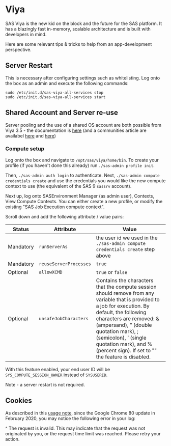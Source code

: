# Viya

SAS Viya is the new kid on the block and the future for the SAS platform. It has a blazingly fast in-memory, scalable architecture and is built with developers in mind.

Here are some relevant tips & tricks to help from an app-development perspective.

## Server Restart

This is necessary after configuring settings such as whitelisting.
Log onto the box as an admin and execute the following commands:

```
sudo /etc/init.d/sas-viya-all-services stop
sudo /etc/init.d/sas-viya-all-services start
```

## Shared Account and Server re-use

Server pooling and the use of a shared OS account are both possible from Viya 3.5 - the documentation is [here](https://go.documentation.sas.com/?cdcId=calcdc&cdcVersion=3.5&docsetId=calcontexts&docsetTarget=n1hjn8eobk5pyhn1wg3ja0drdl6h.htm&locale=en) (and a communities article are availabel [here](https://communities.sas.com/t5/SAS-Communities-Library/SAS-Viya-3-5-Compute-Server-Service-Accounts/ta-p/620992) and [here](https://communities.sas.com/t5/SAS-Communities-Library/SAS-Viya-3-5-SAS-Studio-and-SAS-Compute-Server-non-functional/ta-p/616617))

### Compute setup

Log onto the box and navigate to `/opt/sas/viya/home/bin`.  To create your profile (if you haven't done this already) run `./sas-admin profile init`.

Then, `./sas-admin auth login` to authenticate.  Next, `./sas-admin compute credentials create` and use the credentials you would like the new compute context to use (the equivalent of the SAS 9 `sassrv` account).

Next up, log onto SASEnvironment Manager (as admin user), Contexts, View Compute Contexts.  You can either create a new profile, or modify the existing "SAS Job Execution compute context".

Scroll down and add the following attribute / value pairs:

|Status|Attribute|Value|
|--|---|---|
|Mandatory|`runServerAs`|the user id we used in the `./sas-admin compute credentials create`  step above|
|Mandatory|`reuseServerProcesses`|`true`|
|Optional|`allowXCMD`|`true` or `false`|
|Optional|`unsafeJobCharacters`|Contains the characters that the compute session should remove from any variable that is provided to a job for execution. By default, the following characters are removed: & (ampersand), ” (double quotation mark), ; (semicolon), ’ (single quotation mark), and % (percent sign). If set to "" the feature is disabled.|

With this feature enabled, your end user ID will be `SYS_COMPUTE_SESSION_OWNER` instead of `SYSUSERID`.

Note - a server restart is not required.


## Cookies
As described in this [usage note](http://support.sas.com/kb/65/548.html), since the Google Chrome 80 update in February 2020, you may notice the following error in your log:

^ The request is invalid. This may indicate that the request was not originated by you, or the request time limit was reached. Please retry your action.
